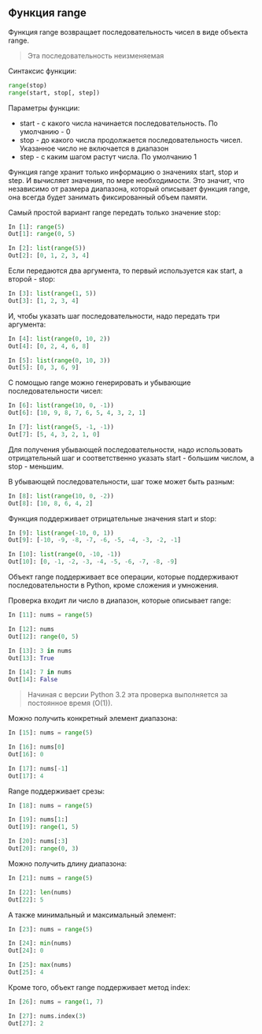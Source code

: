 ## Функция range

Функция range возвращает последовательность чисел в виде объекта range.

> Эта последовательность неизменяемая

Синтаксис функции:
```python
range(stop)
range(start, stop[, step])
```

Параметры функции:
* start - с какого числа начинается последовательность. По умолчанию - 0
* stop - до какого числа продолжается последовательность чисел. Указанное число не включается в диапазон
* step - с каким шагом растут числа. По умолчанию 1

Функция range хранит только информацию о значениях start, stop и step.
И вычисляет значения, по мере необходимости.
Это значит, что независимо от размера диапазона, который описывает функция range, она всегда будет занимать фиксированный объем памяти.

Самый простой вариант range передать только значение stop:
```python
In [1]: range(5)
Out[1]: range(0, 5)

In [2]: list(range(5))
Out[2]: [0, 1, 2, 3, 4]
```

Если передаются два аргумента, то первый используется как start, а второй - stop:
```python
In [3]: list(range(1, 5))
Out[3]: [1, 2, 3, 4]
```

И, чтобы указать шаг последовательности, надо передать три аргумента:
```python
In [4]: list(range(0, 10, 2))
Out[4]: [0, 2, 4, 6, 8]

In [5]: list(range(0, 10, 3))
Out[5]: [0, 3, 6, 9]
```

С помощью range можно генерировать и убывающие последовательности чисел:
```python
In [6]: list(range(10, 0, -1))
Out[6]: [10, 9, 8, 7, 6, 5, 4, 3, 2, 1]

In [7]: list(range(5, -1, -1))
Out[7]: [5, 4, 3, 2, 1, 0]
```

Для получения убывающей последовательности, надо использовать отрицательный шаг и соответственно указать start - большим числом, а stop - меньшим.

В убывающей последовательности, шаг тоже может быть разным:
```python
In [8]: list(range(10, 0, -2))
Out[8]: [10, 8, 6, 4, 2]
```

Функция поддерживает отрицательные значения start и stop:
```python
In [9]: list(range(-10, 0, 1))
Out[9]: [-10, -9, -8, -7, -6, -5, -4, -3, -2, -1]

In [10]: list(range(0, -10, -1))
Out[10]: [0, -1, -2, -3, -4, -5, -6, -7, -8, -9]
```

Объект range поддерживает все операции, которые поддерживают последовательности в Python, кроме сложения и умножения.

Проверка входит ли число в диапазон, которые описывает range:
```python
In [11]: nums = range(5)

In [12]: nums
Out[12]: range(0, 5)

In [13]: 3 in nums
Out[13]: True

In [14]: 7 in nums
Out[14]: False
```

> Начиная с версии Python 3.2 эта проверка выполняется за постоянное время (O(1)).

Можно получить конкретный элемент диапазона:
```python
In [15]: nums = range(5)

In [16]: nums[0]
Out[16]: 0

In [17]: nums[-1]
Out[17]: 4
```

Range поддерживает срезы:
```python
In [18]: nums = range(5)

In [19]: nums[1:]
Out[19]: range(1, 5)

In [20]: nums[:3]
Out[20]: range(0, 3)
```

Можно получить длину диапазона:
```python
In [21]: nums = range(5)

In [22]: len(nums)
Out[22]: 5
```

А также минимальный и максимальный элемент:
```python
In [23]: nums = range(5)

In [24]: min(nums)
Out[24]: 0

In [25]: max(nums)
Out[25]: 4
```

Кроме того, объект range поддерживает метод index:
```python
In [26]: nums = range(1, 7)

In [27]: nums.index(3)
Out[27]: 2
```

